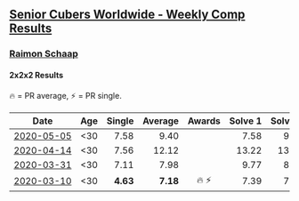<style>table {white-space: nowrap;}</style>

## [Senior Cubers Worldwide - Weekly Comp Results](/scw-comp/results/)
### [Raimon Schaap](README.md)
#### 2x2x2 Results

<span style="white-space: nowrap;">🔥 = PR average</span>, <span style="white-space: nowrap;">⚡ = PR single</span>.

| Date | Age | Single | Average | Awards | Solve 1 | Solve 2 | Solve 3 | Solve 4 | Solve 5 | Video |
| :--: | :--: | --: | --: | :--: | --: | --: | --: | --: | --: | :-- |
| [2020-05-05](../../results/2020-05-05/222.md) | <30 | 7.58 | 9.40 |  | 7.58 | 9.76 | 19.49 | 10.25 | 8.19 | [Desktop](https://www.facebook.com/events/3313106775587396/permalink/3313165078914899) / [Mobile](https://m.facebook.com/events/3313106775587396?view=permalink&id=3313165078914899) |
| [2020-04-14](../../results/2020-04-14/222.md) | <30 | 7.56 | 12.12 |  | 13.22 | 13.41 | 14.19 | 7.56 | 9.73 | [Desktop](https://www.facebook.com/events/982619255468618/permalink/986521178411759) / [Mobile](https://m.facebook.com/events/982619255468618?view=permalink&id=986521178411759) |
| [2020-03-31](../../results/2020-03-31/222.md) | <30 | 7.11 | 7.98 |  | 9.77 | 8.12 | 7.92 | 7.90 | 7.11 | [Desktop](https://www.facebook.com/events/637372103486119/permalink/637500390139957) / [Mobile](https://m.facebook.com/events/637372103486119?view=permalink&id=637500390139957) |
| [2020-03-10](../../results/2020-03-10/222.md) | <30 | **4.63** | **7.18** | 🔥 ⚡ | 7.39 | 7.14 | **4.63** | 8.11 | 7.01 | [Desktop](https://www.facebook.com/events/654143022005686/permalink/657641461655842) / [Mobile](https://m.facebook.com/events/654143022005686?view=permalink&id=657641461655842) |


<!-- Global site tag (gtag.js) - Google Analytics -->
<script async src="https://www.googletagmanager.com/gtag/js?id=UA-86348435-3"></script>
<script>window.dataLayer = window.dataLayer || []; function gtag() {dataLayer.push(arguments);} gtag('js', new Date()); gtag('config', 'UA-86348435-3');</script>
